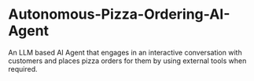 # Autonomous-Pizza-Ordering-AI-Agent
An LLM based AI Agent that engages in an interactive conversation with customers and places pizza orders for them by using external tools when required.
